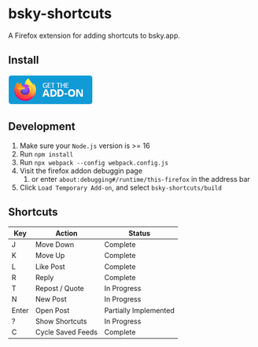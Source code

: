 # bsky-shortcuts 

A Firefox extension for adding shortcuts to bsky.app.

## Install

[![Available from FireFox Add-ons](assets/firefox.png)](https://addons.mozilla.org/en-US/firefox/addon/bsky-shortcuts/)

## Development

1. Make sure your `Node.js` version is >= 16
2. Run `npm install`
3. Run `npx webpack --config webpack.config.js`
4. Visit the firefox addon debuggin page
    1. or enter `about:debugging#/runtime/this-firefox` in the address bar
5. Click `Load Temporary Add-on`, and select `bsky-shortcuts/build`

## Shortcuts 

| Key | Action | Status|
|-----|--------|-------|
| J   | Move Down | Complete |
| K   | Move Up | Complete |
| L   | Like Post | Complete |
| R   | Reply  | Complete |
| T   | Repost / Quote | In Progress |
| N   | New Post | In Progress |
| Enter | Open Post | Partially Implemented |
| ?   | Show Shortcuts | In Progress |
| C   | Cycle Saved Feeds | Complete |

